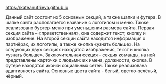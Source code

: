 https://kateanufrieva.github.io

Данный сайт состоит из 5 основных секций, а также шапки и футера. В шапке сайта располагается название с логотипом и меню. Также реализовано бургер-меню при уменьшении размера сайта. Первая секция сайта – «приветственная», она содержит текст, кнопку и изображение. На второй секции сайта находится информация о партнёрах, их логотипы, а также кнопка «узнать больше». На следующих двух секциях находятся изображения, текст и кнопка «узнать больше». Заключительная секция – секция команды, на ней представлены карточки с людьми: их имена, должности, кнопка. В футере находятся иконки социальных сетей. Также реализована адаптивность сайта. Основные цвета сайта - белый, светло-зелёный, чёрный.
